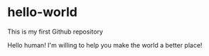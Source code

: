 # hello-world
This is my first Github repository

Hello human!
I'm willing to help you make the world a better place!
